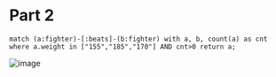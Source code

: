 # Part 2
```
match (a:fighter)-[:beats]-(b:fighter) with a, b, count(a) as cnt where a.weight in ["155","185","170"] AND cnt>0 return a;
```

![image](https://user-images.githubusercontent.com/69856251/114513761-3623f480-9c43-11eb-8a62-5669e1b0ae41.png)
